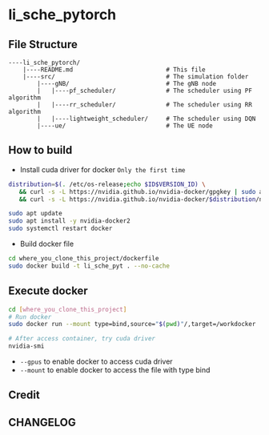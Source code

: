 # li_sche_pytorch

## File Structure
```sh=
----li_sche_pytorch/
	|----README.md							# This file
	|----src/								# The simulation folder
		|----gNB/							# The gNB node
		|	|----pf_scheduler/				# The scheduler using PF algorithm
		|	|----rr_scheduler/				# The scheduler using RR algorithm
		|	|----lightweight_scheduler/		# The scheduler using DQN
		|----ue/							# The UE node
```

## How to build
* Install cuda driver for docker `Only the first time`
```sh
distribution=$(. /etc/os-release;echo $ID$VERSION_ID) \
   && curl -s -L https://nvidia.github.io/nvidia-docker/gpgkey | sudo apt-key add - \
   && curl -s -L https://nvidia.github.io/nvidia-docker/$distribution/nvidia-docker.list | sudo tee /etc/apt/sources.list.d/nvidia-docker.list

sudo apt update
sudo apt install -y nvidia-docker2
sudo systemctl restart docker
```

* Build docker file
```sh
cd where_you_clone_this_project/dockerfile
sudo docker build -t li_sche_pyt . --no-cache
```	

## Execute docker
```sh
cd [where_you_clone_this_project]
# Run docker
sudo docker run --mount type=bind,source="$(pwd)"/,target=/workdocker  -it --gpus all --name li_sche_pyt li_sche_pyt bash /bin/bash

# After access container, try cuda driver
nvidia-smi
```
* `--gpus` to enable docker to access cuda driver
* `--mount` to enable docker to access the file with type bind
 
## Credit

## CHANGELOG
